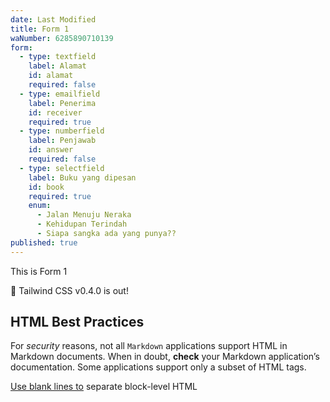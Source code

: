 ```yaml
---
date: Last Modified
title: Form 1
waNumber: 6285890710139
form:
  - type: textfield
    label: Alamat
    id: alamat
    required: false
  - type: emailfield
    label: Penerima
    id: receiver
    required: true
  - type: numberfield
    label: Penjawab
    id: answer
    required: false
  - type: selectfield
    label: Buku yang dipesan
    id: book
    required: true
    enum:
      - Jalan Menuju Neraka
      - Kehidupan Terindah
      - Siapa sangka ada yang punya??
published: true
---
```


This is Form 1

🎉 Tailwind CSS v0.4.0 is out!

## HTML Best Practices

For *security* reasons, not all `Markdown` applications support HTML in Markdown documents. When in doubt, **check** your Markdown application’s documentation. Some applications support only a subset of HTML tags.

[Use blank lines to](https://www.google.com) separate block-level HTML
